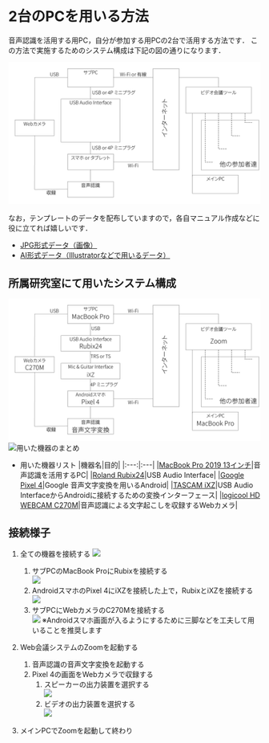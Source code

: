 # 2台のPCを用いる方法
音声認識を活用する用PC，自分が参加する用PCの2台で活用する方法です．
この方法で実施するためのシステム構成は下記の図の通りになります．

![接続イメージのテンプレ](fig/template/Template_Using_2pc-JP.jpg)


なお，テンプレートのデータを配布していますので，各自マニュアル作成などに役に立てれば嬉しいです．
  - [JPG形式データ（画像）](fig/template/Template_Using_2pc-JP.jpg)
  - [AI形式データ（Illustratorなどで用いるデータ）](fig/template/Template_Using_2pc-JP.ai)


## 所属研究室にて用いたシステム構成
![システム構成](fig/Using_2pc_ThetaAkihisa-JP.jpg)
![用いた機器のまとめ](https://github.com/DigitalNatureGroup/Remote_Voice_Recognition/blob/master/case/fig/Sample/00.jpg)

- 用いた機器リスト
  |機器名|目的|
  |:---:|:---|
  |[MacBook Pro 2019 13インチ](https://support.apple.com/kb/SP795?viewlocale=ja_JP&locale=ja_JP)|音声認識を活用するPC|
  |[Roland Rubix24](https://www.roland.com/jp/products/rubix24/)|USB Audio Interface|
  |[Google Pixel 4](https://store.google.com/jp/product/pixel_4)|Google 音声文字変換を用いるAndroid|
  |[TASCAM iXZ](https://tascam.jp/jp/product/ixz/top)|USB Audio InterfaceからAndroidに接続するための変換インターフェース|
  |[logicool HD WEBCAM C270M](https://www.logicool.co.jp/ja-jp/product/hd-webcam-c270h#specification-tabular)|音声認識による文字起こしを収録するWebカメラ|
  
## 接続様子
1. 全ての機器を接続する
![](fig/Sample/01.jpg)
    1. サブPCのMacBook ProにRubixを接続する  
      ![](fig/Sample/01-2.jpg)
    1. AndroidスマホのPixel 4にiXZを接続した上で，RubixとiXZを接続する  
      ![](fig/Sample/01-3.jpg)
    1. サブPCにWebカメラのC270Mを接続する  
      ![](fig/Sample/01-1.jpg)
        ※Androidスマホ画面が入るようにするために三脚などを工夫して用いることを推奨します
    

1. Web会議システムのZoomを起動する
    1. 音声認識の音声文字変換を起動する
    1. Pixel 4の画面をWebカメラで収録する
        1. スピーカーの出力装置を選択する  
    ![](https://github.com/DigitalNatureGroup/Remote_Voice_Recognition/blob/master/case/fig/Sample/SelectSound.gif)  
        1. ビデオの出力装置を選択する  
    ![](https://github.com/DigitalNatureGroup/Remote_Voice_Recognition/blob/master/case/fig/Sample/SelectWebCamera.gif)
    
    
1. メインPCでZoomを起動して終わり
